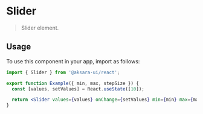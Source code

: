 # Slider

> Slider element.

## Usage

To use this component in your app, import as follows:

```jsx
import { Slider } from '@aksara-ui/react';

export function Example({ min, max, stepSize }) {
  const [values, setValues] = React.useState([10]);

  return <Slider values={values} onChange={setValues} min={min} max={max} stepSize={stepSize} />;
}
```

